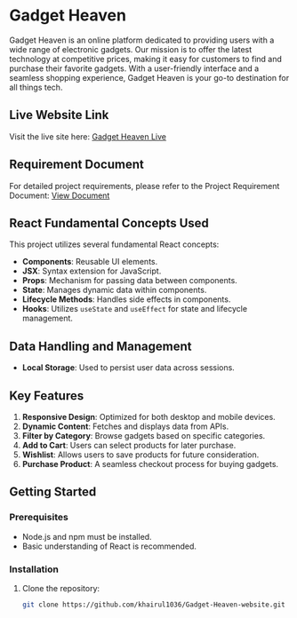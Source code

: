 # Gadget Heaven

Gadget Heaven is an online platform dedicated to providing users with a wide range of electronic gadgets. Our mission is to offer the latest technology at competitive prices, making it easy for customers to find and purchase their favorite gadgets. With a user-friendly interface and a seamless shopping experience, Gadget Heaven is your go-to destination for all things tech.

## Live Website Link

Visit the live site here: [Gadget Heaven Live](https://gadget8.netlify.app/)

## Requirement Document

For detailed project requirements, please refer to the Project Requirement Document: [View Document](https://github.com/programming-hero-web-course-4/b10a8-gadget-heaven-khairul1036/blob/main/public/Project%20Requirement%20Document.pdf)

## React Fundamental Concepts Used

This project utilizes several fundamental React concepts:

- **Components**: Reusable UI elements.
- **JSX**: Syntax extension for JavaScript.
- **Props**: Mechanism for passing data between components.
- **State**: Manages dynamic data within components.
- **Lifecycle Methods**: Handles side effects in components.
- **Hooks**: Utilizes `useState` and `useEffect` for state and lifecycle management.

## Data Handling and Management

- **Local Storage**: Used to persist user data across sessions.

## Key Features

1. **Responsive Design**: Optimized for both desktop and mobile devices.
2. **Dynamic Content**: Fetches and displays data from APIs.
3. **Filter by Category**: Browse gadgets based on specific categories.
4. **Add to Cart**: Users can select products for later purchase.
5. **Wishlist**: Allows users to save products for future consideration.
6. **Purchase Product**: A seamless checkout process for buying gadgets.

## Getting Started

### Prerequisites

- Node.js and npm must be installed.
- Basic understanding of React is recommended.

### Installation

1. Clone the repository:
   ```bash
   git clone https://github.com/khairul1036/Gadget-Heaven-website.git
  
